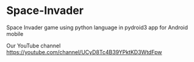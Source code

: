 # Space-Invader
Space Invader game using python language in pydroid3 app for Android mobile


Our YouTube channel
https://youtube.com/channel/UCyD8Tc4B39YPktKD3WtdFpw
